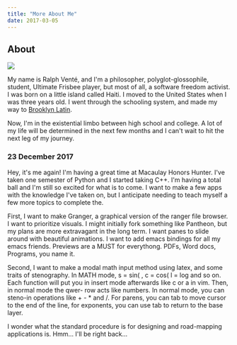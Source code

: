 ```yaml
---
title: "More About Me"
date: 2017-03-05
---
```


## About

![](https://scontent-lga3-1.xx.fbcdn.net/v/t1.0-1/p160x160/12063802_1630604260523599_682681693010929123_n.jpg?oh=31c23622bae0f2df0c8f1ea46de37870&oe=592A5264)

My name is Ralph Venté, and I'm a philosopher, polyglot-glossophile, student, Ultimate Frisbee player, but most of all, a software freedom activist. I was born on a little island called Haiti. I moved to the United States when I was three years old. I went through the schooling system, and made my way to [Brooklyn Latin](http://www.brooklynlatin.org).

Now, I'm in the existential limbo between high school and college. A lot of my life will be determined in the next few months and I can't wait to hit the next leg of my journey.

### 23 December 2017

Hey, it's me again! I'm having a great time at Macaulay Honors Hunter. I've taken one semester of Python and I started taking C++. I'm having a total ball and I'm still so excited for what is to come. I want to make a few apps with the knowledge I've taken on, but I anticipate needing to teach myself a few more topics to complete the. 

First, I want to make Granger, a graphical version of the ranger file browser. I want to prioritize visuals. I might initially fork something like Pantheon, but my plans are more extravagant in the long term. I want panes to slide around with beautiful animations. I want to add emacs bindings for all my emacs friends. Previews are a MUST for everythong. PDFs, Word docs, Programs, you name it.

Second, I want to make a modal math input method using latex, and some traits of stenography. In MATH mode, s = sin( , c = cos( l = log and so on. Each function will put you in insert mode afterwards like c or a in vim. Then, in normal mode the qwer- row acts like numbers. In normal mode, you can steno-in operations like + - * and /. For parens, you can tab to move cursor to the end of the line, for exponents, you can use tab to return to the base layer.

I wonder what the standard procedure is for designing and road-mapping applications is. Hmm... I'll be right back...

